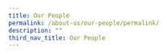 ```yaml
---
title: Our People
permalink: /about-us/our-people/permalink/
description: ""
third_nav_title: Our People
---
```

